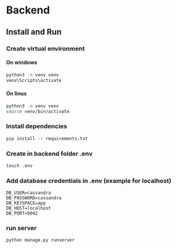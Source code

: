 
# Backend

## Install and Run

### Create virtual environment
#### On windows
```sh
python3 -m venv venv
venv\Scripts\activate
```

#### On linux
```sh
python3 -m venv venv
source venv/bin/activate
```

### Install dependencies
```sh
pip install -r requirements.txt
```

### Create in backend folder .env
```sh
touch .env
```

### Add database credentials in .env (example for localhost)
```text
DB_USER=cassandra
DB_PASSWORD=cassandra
DB_KEYSPACE=app
DB_HOST=localhost
DB_PORT=9042
```

### run server
```sh
python manage.py runserver
```


